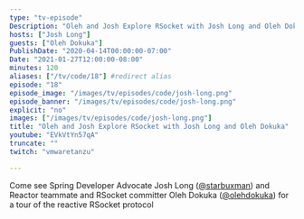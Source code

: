```yaml
---
type: "tv-episode"
Description: "Oleh and Josh Explore RSocket with Josh Long and Oleh Dokuka"
hosts: ["Josh Long"]
guests: ["Oleh Dokuka"]
PublishDate: "2020-04-14T00:00:00-07:00"
Date: "2021-01-27T12:00:00-08:00"
minutes: 120
aliases: ["/tv/code/18"] #redirect alias
episode: "18"
episode_image: "/images/tv/episodes/code/josh-long.png"
episode_banner: "/images/tv/episodes/code/josh-long.png"
explicit: "no"
images: ["/images/tv/episodes/code/josh-long.png"]
title: "Oleh and Josh Explore RSocket with Josh Long and Oleh Dokuka"
youtube: "EVkVtYn57qA"
truncate: ""
twitch: "vmwaretanzu"

---
```


Come see Spring Developer Advocate Josh Long ([@starbuxman](https://twitter.com/starbuxman)) and Reactor teammate and RSocket committer Oleh Dokuka ([@olehdokuka](https://twitter.com/olehdokuka)) for a tour of the reactive RSocket protocol